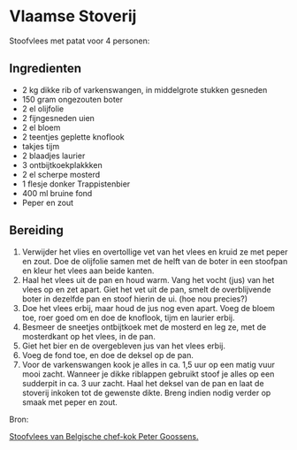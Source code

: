 # Vlaamse Stoverij

Stoofvlees met patat voor 4 personen:

## Ingredienten

- 2 kg dikke rib of varkenswangen, in middelgrote stukken gesneden
- 150 gram ongezouten boter
- 2 el olijfolie
- 2 fijngesneden uien
- 2 el bloem
- 2 teentjes geplette knoflook
- takjes tijm
- 2 blaadjes laurier
- 3 ontbijtkoekplakkken
- 2 el scherpe mosterd
- 1 flesje donker Trappistenbier
- 400 ml bruine fond
- Peper en zout

## Bereiding

1. Verwijder het vlies en overtollige vet van het vlees en kruid ze met peper en zout. Doe de olijfolie samen met de helft van de boter in een stoofpan en kleur het vlees aan beide kanten.
2. Haal het vlees uit de pan en houd warm. Vang het vocht (jus) van het vlees op en zet apart. Giet het vet uit de pan, smelt de overblijvende boter in dezelfde pan en stoof hierin de ui. (hoe nou precies?)
3. Doe het vlees erbij, maar houd de jus nog even apart. Voeg de bloem toe, roer goed om en doe de knoflook, tijm en laurier erbij.
4. Besmeer de sneetjes ontbijtkoek met de mosterd en leg ze, met de mosterdkant op het vlees, in de pan.
5. Giet het bier en de overgebleven jus van het vlees erbij.
6. Voeg de fond toe, en doe de deksel op de pan. 
7. Voor de varkenswangen kook je alles in ca. 1,5 uur op een matig vuur mooi zacht. Wanneer je dikke riblappen gebruikt stoof je alles op een sudderpit in ca. 3 uur zacht. Haal het deksel van de pan en laat de stoverij inkoken tot de gewenste dikte. Breng indien nodig verder op smaak met peper en zout. 


Bron:

[Stoofvlees van Belgische chef-kok Peter Goossens.](https://www.tastyweb.nl/recept/vlaamse/stoverij)